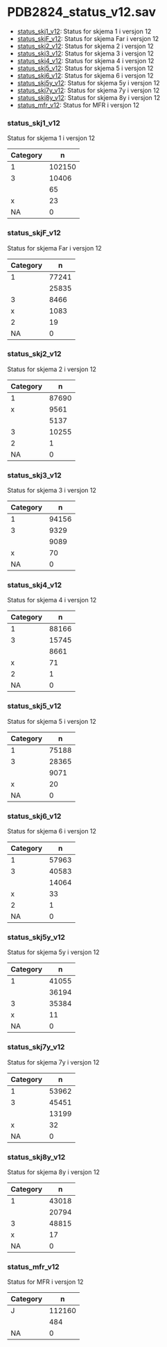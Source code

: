 # PDB2824_status_v12.sav
- [status_skj1_v12](PDB2824_status_v12.md#status_skj1_v12): Status for skjema 1 i versjon 12
- [status_skjF_v12](PDB2824_status_v12.md#status_skjF_v12): Status for skjema Far i versjon 12
- [status_skj2_v12](PDB2824_status_v12.md#status_skj2_v12): Status for skjema 2 i versjon 12
- [status_skj3_v12](PDB2824_status_v12.md#status_skj3_v12): Status for skjema 3 i versjon 12
- [status_skj4_v12](PDB2824_status_v12.md#status_skj4_v12): Status for skjema 4 i versjon 12
- [status_skj5_v12](PDB2824_status_v12.md#status_skj5_v12): Status for skjema 5 i versjon 12
- [status_skj6_v12](PDB2824_status_v12.md#status_skj6_v12): Status for skjema 6 i versjon 12
- [status_skj5y_v12](PDB2824_status_v12.md#status_skj5y_v12): Status for skjema 5y i versjon 12
- [status_skj7y_v12](PDB2824_status_v12.md#status_skj7y_v12): Status for skjema 7y i versjon 12
- [status_skj8y_v12](PDB2824_status_v12.md#status_skj8y_v12): Status for skjema 8y i versjon 12
- [status_mfr_v12](PDB2824_status_v12.md#status_mfr_v12): Status for MFR i versjon 12


### status_skj1_v12
Status for skjema 1 i versjon 12


| Category | n |
| -------- | - |
| 1 | 102150 |
| 3 | 10406 |
|  | 65 |
| x | 23 |
| NA | 0 |


### status_skjF_v12
Status for skjema Far i versjon 12


| Category | n |
| -------- | - |
| 1 | 77241 |
|  | 25835 |
| 3 | 8466 |
| x | 1083 |
| 2 | 19 |
| NA | 0 |


### status_skj2_v12
Status for skjema 2 i versjon 12


| Category | n |
| -------- | - |
| 1 | 87690 |
| x | 9561 |
|  | 5137 |
| 3 | 10255 |
| 2 | 1 |
| NA | 0 |


### status_skj3_v12
Status for skjema 3 i versjon 12


| Category | n |
| -------- | - |
| 1 | 94156 |
| 3 | 9329 |
|  | 9089 |
| x | 70 |
| NA | 0 |


### status_skj4_v12
Status for skjema 4 i versjon 12


| Category | n |
| -------- | - |
| 1 | 88166 |
| 3 | 15745 |
|  | 8661 |
| x | 71 |
| 2 | 1 |
| NA | 0 |


### status_skj5_v12
Status for skjema 5 i versjon 12


| Category | n |
| -------- | - |
| 1 | 75188 |
| 3 | 28365 |
|  | 9071 |
| x | 20 |
| NA | 0 |


### status_skj6_v12
Status for skjema 6 i versjon 12


| Category | n |
| -------- | - |
| 1 | 57963 |
| 3 | 40583 |
|  | 14064 |
| x | 33 |
| 2 | 1 |
| NA | 0 |


### status_skj5y_v12
Status for skjema 5y i versjon 12


| Category | n |
| -------- | - |
| 1 | 41055 |
|  | 36194 |
| 3 | 35384 |
| x | 11 |
| NA | 0 |


### status_skj7y_v12
Status for skjema 7y i versjon 12


| Category | n |
| -------- | - |
| 1 | 53962 |
| 3 | 45451 |
|  | 13199 |
| x | 32 |
| NA | 0 |


### status_skj8y_v12
Status for skjema 8y i versjon 12


| Category | n |
| -------- | - |
| 1 | 43018 |
|  | 20794 |
| 3 | 48815 |
| x | 17 |
| NA | 0 |


### status_mfr_v12
Status for MFR i versjon 12


| Category | n |
| -------- | - |
| J | 112160 |
|  | 484 |
| NA | 0 |


